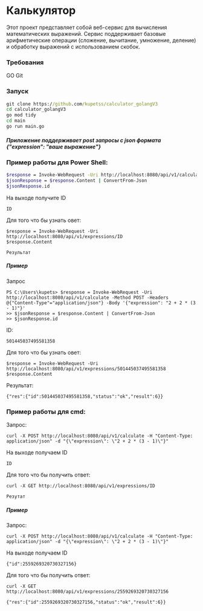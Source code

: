 # Калькулятор
Этот проект представляет собой веб-сервис для вычисления математических выражений. Сервис поддерживает базовые арифметические операции (сложение, вычитание, умножение, деление) и обработку выражений с использованием скобок.

### Требования
GO
Git

### Запуск
```cmd
git clone https://github.com/kupetss/calculator_golangV3
cd calculator_golangV3
go mod tidy
cd main
go run main.go
```
##### Приложение поддерживает post запросы с json формата {"expression": "ваше выражение"}
### Пример работы для Power Shell:
```bash
$response = Invoke-WebRequest -Uri http://localhost:8080/api/v1/calculate -Method POST -Headers @{"Content-Type"="application/json"} -Body '{"expression": "2 + 2 * (3 - 1)"}'
$jsonResponse = $response.Content | ConvertFrom-Json
$jsonResponse.id
```
На выходе получите ID
```
ID
```
Для того что бы узнать овет:
```
$response = Invoke-WebRequest -Uri http://localhost:8080/api/v1/expressions/ID
$response.Content
```
```
Результат
```

##### Пример
Запрос
```
PS C:\Users\kupets> $response = Invoke-WebRequest -Uri http://localhost:8080/api/v1/calculate -Method POST -Headers @{"Content-Type"="application/json"} -Body '{"expression": "2 + 2 * (3 - 1)"}'
>> $jsonResponse = $response.Content | ConvertFrom-Json
>> $jsonResponse.id 
```
ID:
```
501445037495581358
```
Для того что бы узнать овет:
```
$response = Invoke-WebRequest -Uri http://localhost:8080/api/v1/expressions/501445037495581358
$response.Content
```
Результат:
```
{"res":{"id":501445037495581358,"status":"ok","result":6}}
```

### Пример работы для cmd:
Запрос:
```
curl -X POST http://localhost:8080/api/v1/calculate -H "Content-Type: application/json" -d "{\"expression\": \"2 + 2 * (3 - 1)\"}"
```
На выходе получаем ID
```
ID
```
Для того что бы получить ответ:
```
curl -X GET http://localhost:8080/api/v1/expressions/ID
```
```
Резутат
```

##### Пример
Запрос:
```
curl -X POST http://localhost:8080/api/v1/calculate -H "Content-Type: application/json" -d "{\"expression\": \"2 + 2 * (3 - 1)\"}"
```
На выходе получаем ID
```
{"id":2559269320730327156}
```
Для того что бы получить ответ:
```
curl -X GET http://localhost:8080/api/v1/expressions/2559269320730327156
```
```
{"res":{"id":2559269320730327156,"status":"ok","result":6}}
```